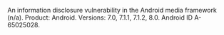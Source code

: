 An information disclosure vulnerability in the Android media framework (n/a). Product: Android. Versions: 7.0, 7.1.1, 7.1.2, 8.0. Android ID A-65025028.